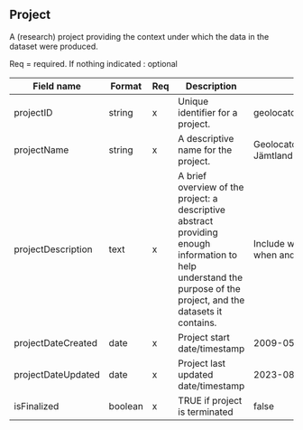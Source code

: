 ## Project

A (research) project providing the context under which the data in the dataset were produced.

Req = required. If nothing indicated : optional

| Field name | Format | Req | Description | Example |
| ---------- | ------ | --- | ----------- | ------- |
| projectID | string | x | Unique identifier for a project. | geolocator_great_snipes_AL |
| projectName | string | x | A descriptive name for the project. | Geolocator Great snipes Jämtland ÅL |
| projectDescription | text | x | A brief overview of the project: a descriptive abstract providing enough information to help understand the purpose of the project, and the datasets it contains. | Include what, why, where, when and how. |
| projectDateCreated | date | x | Project start date/timestamp | 2009-05-15 |
| projectDateUpdated | date | x | Project last updated date/timestamp | 2023-08-21 |
| isFinalized | boolean | x | TRUE if project is terminated | false |
